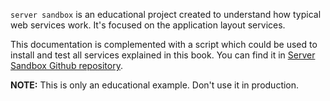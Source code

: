`server sandbox` is an educational project created to understand how typical web services work. It's focused on the application layout services.

This documentation is complemented with a script which could be used to install and test all services explained in this book. You can find it in [Server Sandbox Github repository](https://kikobeats.github.io/server-sandbox).

**NOTE:** This is only an educational example. Don't use it in production.
